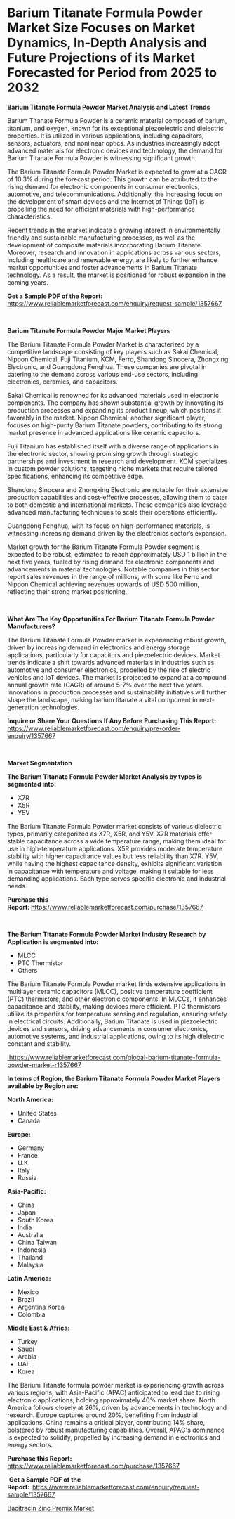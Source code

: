 <p><h1>Barium Titanate Formula Powder Market Size Focuses on Market Dynamics, In-Depth Analysis and Future Projections of its Market Forecasted for Period from 2025 to 2032</h1></p><p><strong>Barium Titanate Formula Powder Market Analysis and Latest Trends</strong></p>
<p><p>Barium Titanate Formula Powder is a ceramic material composed of barium, titanium, and oxygen, known for its exceptional piezoelectric and dielectric properties. It is utilized in various applications, including capacitors, sensors, actuators, and nonlinear optics. As industries increasingly adopt advanced materials for electronic devices and technology, the demand for Barium Titanate Formula Powder is witnessing significant growth.</p><p>The Barium Titanate Formula Powder Market is expected to grow at a CAGR of 10.3% during the forecast period. This growth can be attributed to the rising demand for electronic components in consumer electronics, automotive, and telecommunications. Additionally, the increasing focus on the development of smart devices and the Internet of Things (IoT) is propelling the need for efficient materials with high-performance characteristics.</p><p>Recent trends in the market indicate a growing interest in environmentally friendly and sustainable manufacturing processes, as well as the development of composite materials incorporating Barium Titanate. Moreover, research and innovation in applications across various sectors, including healthcare and renewable energy, are likely to further enhance market opportunities and foster advancements in Barium Titanate technology. As a result, the market is positioned for robust expansion in the coming years.</p></p>
<p><strong>Get a Sample PDF of the Report:&nbsp;</strong> <a href="https://www.reliablemarketforecast.com/enquiry/request-sample/1357667?utm_campaign=1893&utm_medium=2&utm_source=Github&utm_content=ia&utm_term=01022025&utm_id=barium-titanate-formula-powder">https://www.reliablemarketforecast.com/enquiry/request-sample/1357667</a></p>
<p>&nbsp;</p>
<p><strong>Barium Titanate Formula Powder Major Market Players</strong></p>
<p><p>The Barium Titanate Formula Powder Market is characterized by a competitive landscape consisting of key players such as Sakai Chemical, Nippon Chemical, Fuji Titanium, KCM, Ferro, Shandong Sinocera, Zhongxing Electronic, and Guangdong Fenghua. These companies are pivotal in catering to the demand across various end-use sectors, including electronics, ceramics, and capacitors.</p><p>Sakai Chemical is renowned for its advanced materials used in electronic components. The company has shown substantial growth by innovating its production processes and expanding its product lineup, which positions it favorably in the market. Nippon Chemical, another significant player, focuses on high-purity Barium Titanate powders, contributing to its strong market presence in advanced applications like ceramic capacitors.</p><p>Fuji Titanium has established itself with a diverse range of applications in the electronic sector, showing promising growth through strategic partnerships and investment in research and development. KCM specializes in custom powder solutions, targeting niche markets that require tailored specifications, enhancing its competitive edge. </p><p>Shandong Sinocera and Zhongxing Electronic are notable for their extensive production capabilities and cost-effective processes, allowing them to cater to both domestic and international markets. These companies also leverage advanced manufacturing techniques to scale their operations efficiently.</p><p>Guangdong Fenghua, with its focus on high-performance materials, is witnessing increasing demand driven by the electronics sector’s expansion. </p><p>Market growth for the Barium Titanate Formula Powder segment is expected to be robust, estimated to reach approximately USD 1 billion in the next five years, fueled by rising demand for electronic components and advancements in material technologies. Notable companies in this sector report sales revenues in the range of millions, with some like Ferro and Nippon Chemical achieving revenues upwards of USD 500 million, reflecting their strong market positioning.</p></p>
<p>&nbsp;</p>
<p><strong>What Are The Key Opportunities For Barium Titanate Formula Powder Manufacturers?</strong></p>
<p><p>The Barium Titanate Formula Powder market is experiencing robust growth, driven by increasing demand in electronics and energy storage applications, particularly for capacitors and piezoelectric devices. Market trends indicate a shift towards advanced materials in industries such as automotive and consumer electronics, propelled by the rise of electric vehicles and IoT devices. The market is projected to expand at a compound annual growth rate (CAGR) of around 5-7% over the next five years. Innovations in production processes and sustainability initiatives will further shape the landscape, making barium titanate a vital component in next-generation technologies.</p></p>
<p><strong>Inquire or Share Your Questions If Any Before Purchasing This Report:</strong> <a href="https://www.reliablemarketforecast.com/enquiry/pre-order-enquiry/1357667?utm_campaign=1893&utm_medium=2&utm_source=Github&utm_content=ia&utm_term=01022025&utm_id=barium-titanate-formula-powder">https://www.reliablemarketforecast.com/enquiry/pre-order-enquiry/1357667</a></p>
<p>&nbsp;</p>
<p><strong>Market Segmentation</strong></p>
<p><strong>The Barium Titanate Formula Powder Market Analysis by types is segmented into:</strong></p>
<p><ul><li>X7R</li><li>X5R</li><li>Y5V</li></ul></p>
<p><p>The Barium Titanate Formula Powder market consists of various dielectric types, primarily categorized as X7R, X5R, and Y5V. X7R materials offer stable capacitance across a wide temperature range, making them ideal for use in high-temperature applications. X5R provides moderate temperature stability with higher capacitance values but less reliability than X7R. Y5V, while having the highest capacitance density, exhibits significant variation in capacitance with temperature and voltage, making it suitable for less demanding applications. Each type serves specific electronic and industrial needs.</p></p>
<p><strong>Purchase this Report:&nbsp;</strong><a href="https://www.reliablemarketforecast.com/purchase/1357667?utm_campaign=1893&utm_medium=2&utm_source=Github&utm_content=ia&utm_term=01022025&utm_id=barium-titanate-formula-powder">https://www.reliablemarketforecast.com/purchase/1357667</a></p>
<p>&nbsp;</p>
<p><strong>The Barium Titanate Formula Powder Market Industry Research by Application is segmented into:</strong></p>
<p><ul><li>MLCC</li><li>PTC Thermistor</li><li>Others</li></ul></p>
<p><p>The Barium Titanate Formula Powder market finds extensive applications in multilayer ceramic capacitors (MLCC), positive temperature coefficient (PTC) thermistors, and other electronic components. In MLCCs, it enhances capacitance and stability, making devices more efficient. PTC thermistors utilize its properties for temperature sensing and regulation, ensuring safety in electrical circuits. Additionally, Barium Titanate is used in piezoelectric devices and sensors, driving advancements in consumer electronics, automotive systems, and industrial applications, owing to its high dielectric constant and stability.</p></p>
<p><a href="https://www.reliablemarketforecast.com/global-barium-titanate-formula-powder-market-r1357667?utm_campaign=1893&utm_medium=2&utm_source=Github&utm_content=ia&utm_term=01022025&utm_id=barium-titanate-formula-powder">&nbsp;https://www.reliablemarketforecast.com/global-barium-titanate-formula-powder-market-r1357667</a></p>
<p><strong>In terms of Region, the Barium Titanate Formula Powder Market Players available by Region are:</strong></p>
<p>
    <p> <strong> North America: </strong>
        <ul>
            <li>United States</li>
            <li>Canada</li>
        </ul>
        </p> 
    <p> <strong> Europe: </strong>
        <ul>
            <li>Germany</li>
            <li>France</li>
            <li>U.K.</li>
            <li>Italy</li>
            <li>Russia</li>
        </ul>
        </p> 
    <p> <strong> Asia-Pacific: </strong>
        <ul>
            <li>China</li>
            <li>Japan</li>
            <li>South Korea</li>
            <li>India</li>
            <li>Australia</li>
            <li>China Taiwan</li>
            <li>Indonesia</li>
            <li>Thailand</li>
            <li>Malaysia</li>
        </ul>
        </p> 
    <p> <strong> Latin America: </strong>
        <ul>
            <li>Mexico</li>
            <li>Brazil</li>
            <li>Argentina Korea</li>
            <li>Colombia</li>
        </ul>
        </p> 
    <p> <strong> Middle East & Africa: </strong>
        <ul>
            <li>Turkey</li>
            <li>Saudi</li>
            <li>Arabia</li>
            <li>UAE</li>
            <li>Korea</li>
        </ul>
    </p>
    </p>
<p><p>The Barium Titanate formula powder market is experiencing growth across various regions, with Asia-Pacific (APAC) anticipated to lead due to rising electronic applications, holding approximately 40% market share. North America follows closely at 26%, driven by advancements in technology and research. Europe captures around 20%, benefiting from industrial applications. China remains a critical player, contributing 14% share, bolstered by robust manufacturing capabilities. Overall, APAC's dominance is expected to solidify, propelled by increasing demand in electronics and energy sectors.</p></p>
<p><strong>Purchase this Report: </strong><a href="https://www.reliablemarketforecast.com/purchase/1357667?utm_campaign=1893&utm_medium=2&utm_source=Github&utm_content=ia&utm_term=01022025&utm_id=barium-titanate-formula-powder">https://www.reliablemarketforecast.com/purchase/1357667</a></p>
<p>&nbsp;<strong>Get a Sample PDF of the Report:&nbsp;&nbsp;</strong><a href="https://www.reliablemarketforecast.com/enquiry/request-sample/1357667?utm_campaign=1893&utm_medium=2&utm_source=Github&utm_content=ia&utm_term=01022025&utm_id=barium-titanate-formula-powder">https://www.reliablemarketforecast.com/enquiry/request-sample/1357667</a></p>
<p><strong></strong></p>
<p><p><a href="https://github.com/PeterParrish5/Market-Research-Report-List-7/blob/main/bacitracin-zinc-premix-market.md?utm_campaign=1893&utm_medium=2&utm_source=Github&utm_content=ia&utm_term=01022025&utm_id=barium-titanate-formula-powder">Bacitracin Zinc Premix Market</a></p></p>